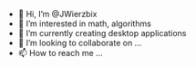 - 👋 Hi, I’m @JWierzbix
- 👀 I’m interested in math, algorithms 
- 🌱 I’m currently creating desktop applications
- 💞️ I’m looking to collaborate on ...
- 📫 How to reach me ...

<!---
*****************************
********* KNOWLEDGE *********
*****************************
=============================
Technology used:
-----------------------------
> C# : .Net Core, .Net Framework, Windows Forms, WPF
> HTML, CSS, JS, PHP, XML/XSLT, phpMyAdmin, mySQL
> Python
> T-SQL
> Software Engeneering: UML, PERT, GANTT
> Structural Programming, Object Oriented Programming
=============================
Algorithms & Data Structures:
-----------------------------
> Dynamic Programming, Win & Qoncuer
> Sorting Algortithms, Searching Algorithms, Greedy Programming
> Graphs
> Optimalisation Methods
> Numerical Methods
> Heap, Queue, Binary Tree, List, Dictionary, Arrayys
=============================
Software Used:
-----------------------------
> Visual Studio, PyCharm, Notepad++
> SQL Management Studio
> CBA hosting (for Web developement)
> LateX
> Azure: DNS, IIS, Virtual Machines 
=============================
Projects:
-----------------------------
1. Prolog Validator (used: C#, Windows Forms)
everything connected with this project: https://github.com/przemekpia/IO.git 
****
everything below is on WebSide: http://jakubwierzbicki.cba.pl/ login:sggw , pass:123
2. Simple Calculator (used: JavaScript, HTML5, CSS)
3. Data WareHouse for Math tutoring (used: PHP, HTML5, CSS)
4. Logging Lobby (used: PHP, HTML5, CSS)
5. Invoice (used: XML, XSLT, HTML5)
****
6.
7.
--->

